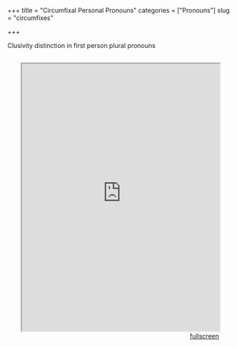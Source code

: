 +++
title = "Circumfixal Personal Pronouns"
categories = ["Pronouns"]
slug = "circumfixes"

+++

<head>
<style type="text/css">
	.padding {
		padding: 30px;
	}
</style>
</head>

<body>
Clusivity distinction in first person plural pronouns
<div class="padding">
<iframe src="https://sasha-kozhukhar.github.io/guatemala_atlas/maps/circumfixes.html" width = "100%" height = "600px"></iframe>
<div align="right"><a href="https://sasha-kozhukhar.github.io/guatemala_atlas/maps/circumfixes.html" target="_blank" class="button">fullscreen</a></div>
</div>
</body>

